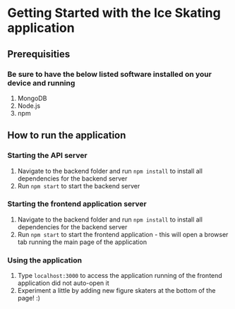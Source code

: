 # Getting Started with the Ice Skating application

## Prerequisities

### Be sure to have the below listed software installed on your device and running
1. MongoDB
2. Node.js
3. npm

## How to run the application

### Starting the API server

1. Navigate to the backend folder and run `npm install` to install all dependencies for the backend server
2. Run `npm start` to start the backend server

### Starting the frontend application server

1. Navigate to the backend folder and run `npm install` to install all dependencies for the backend server
2. Run `npm start` to start the frontend application - this will open a browser tab running the main page of the application

### Using the application

1. Type `localhost:3000` to access the application running of the frontend application did not auto-open it
2. Experiment a little by adding new figure skaters at the bottom of the page! :)
